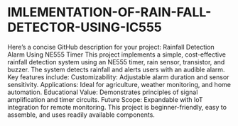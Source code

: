 # IMLEMENTATION-OF-RAIN-FALL-DETECTOR-USING-IC555

Here’s a concise GitHub description for your project:
Rainfall Detection Alarm Using NE555 Timer
This project implements a simple, cost-effective rainfall detection system using an NE555 timer, rain sensor, transistor, and buzzer. The system detects rainfall and alerts users with an audible alarm. Key features include:
Customizability: Adjustable alarm duration and sensor sensitivity.
Applications: Ideal for agriculture, weather monitoring, and home automation.
Educational Value: Demonstrates principles of signal amplification and timer circuits.
Future Scope: Expandable with IoT integration for remote monitoring.
This project is beginner-friendly, easy to assemble, and uses readily available components.
